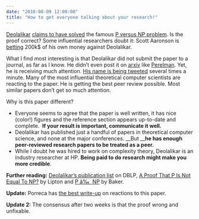 ```yaml
---
date: "2010-08-09 12:00:00"
title: "How to get everyone talking about your research!"
---
```




[Deolalikar](https://en.wikipedia.org/wiki/Vinay_Deolalikar) [claims to have solved](http://www.scribd.com/doc/35539144/pnp12pt) the famous [P versus NP problem](https://en.wikipedia.org/wiki/P_versus_NP_problem). Is the proof correct? Some influential researchers doubt it: Scott Aaronson is [betting](http://www.scottaaronson.com/blog/?p=456) 200k$ of his own money against Deolalikar.

What I find most interesting is that Deolalikar did not submit the paper to a journal, as far as I know. He didn&rsquo;t even post it on [arxiv](http://arxiv.org/) like [Perelman](https://en.wikipedia.org/wiki/Grigori_Perelman). Yet, he is receiving much attention. [His name is being tweeted](https://mobile.twitter.com/i/guest#search?q=Deolalikar) several times a minute. Many of the most influential theoretical computer scientists are reacting to the paper. He is getting the best peer review possible. Most similar papers don&rsquo;t get so much attention.

Why is this paper different?

- Everyone seems to agree that the paper is well written, it has nice (color!) figures and the reference section appears up-to-date and complete.  __If your result is important, communicate it well.__
- Deolalikar has published just a handful of papers in theoretical computer science, and none at the major conferences. __But ____he has enough peer-reviewed research papers to be treated as a peer.__
- While I doubt he was hired to work on complexity theory, Deolalikar is an industry researcher at HP. __Being paid to do research might make you more credible__.


__Further reading:__ [Deolalikar&rsquo;s publication list](http://dblp.uni-trier.de/pers/hd/d/Deolalikar:Vinay.html) on DBLP, [A Proof That P Is Not Equal To NP?](https://rjlipton.wordpress.com/2010/08/08/a-proof-that-p-is-not-equal-to-np/) by Lipton and [P â‰  NP](http://gregbaker.ca/blog/2010/08/07/p-n-np/) by Baker.

__Update:__ Porreca has [the best write-up](http://aeporreca.org/2010/08/09/proof-that-p-isnt-np/) on reactions to this paper.

__Update 2:__ The consensus after two weeks is that the proof wrong and unfixable.

